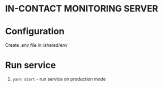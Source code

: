 # IN-CONTACT MONITORING SERVER

# Configuration
Create .env file in /shared/env

# Run service
1. ```yarn start``` - run service on production mode
